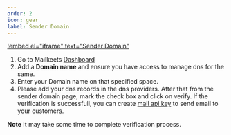 ```yaml
---
order: 2
icon: gear
label: Sender Domain
---
```


[!embed el="iframe" text="Sender Domain"](/static/videos/Sender_domain_tour.mp4)


1. Go to Mailkeets [Dashboard](https://kursaha.com/mailkeets)
2. Add a **Domain name** and ensure you have access to manage dns for the same.
3. Enter your Domain name on that specified space.
4. Please add your dns records in the dns providers. After that from the sender domain page, mark the check box and click on verify.
   If the verification is successfull, you can create [mail api key](../settings/ApiKey.md) to send email to your customers.

**Note**
It may take some time to complete verification process.
